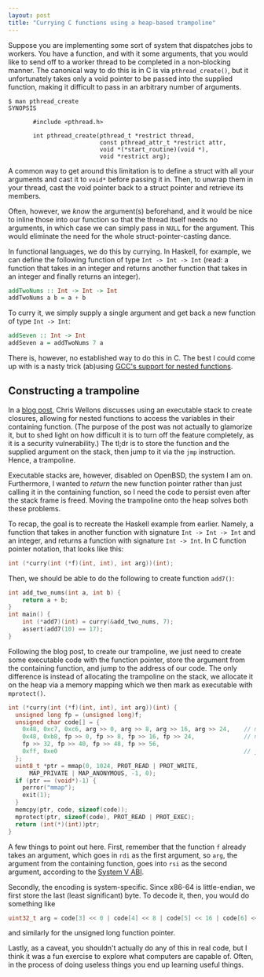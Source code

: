 ```yaml
---
layout: post
title: "Currying C functions using a heap-based trampoline"
---
```

Suppose you are implementing some sort of system that dispatches jobs to workers.
You have a function, and with it some arguments, that you would like to send off to a worker thread to be completed in a non-blocking manner.
The canonical way to do this is in C is via `pthread_create()`, but it unfortunately takes only a void pointer to be passed into the supplied function, making it difficult to pass in an arbitrary number of arguments.

```
$ man pthread_create
SYNOPSIS

       #include <pthread.h>

       int pthread_create(pthread_t *restrict thread,
                          const pthread_attr_t *restrict attr,
                          void *(*start_routine)(void *),
                          void *restrict arg);

```
A common way to get around this limitation is to define a struct with all your arguments and cast it to `void*` before passing it in.
Then, to unwrap them in your thread, cast the void pointer back to a struct pointer and retrieve its members.

Often, however, we _know_ the argument(s) beforehand, and it would be nice to inline those into our function so that the thread itself needs no arguments, in which case we can simply pass in `NULL` for the argument. This would eliminate the need for the whole struct-pointer-casting dance.

In functional languages, we do this by currying.
In Haskell, for example, we can define the following function of type `Int -> Int -> Int` (read: a function that takes in an integer and returns another function that takes in an integer and finally returns an integer).

```haskell
addTwoNums :: Int -> Int -> Int
addTwoNums a b = a + b
```

To curry it, we simply supply a single argument and get back a new function of type `Int -> Int`:
```haskell
addSeven :: Int -> Int
addSeven a = addTwoNums 7 a
```

There is, however, no established way to do this in C.
The best I could come up with is a nasty trick (ab)using [GCC's support for nested functions](https://gcc.gnu.org/onlinedocs/gccint/Trampolines.html#Support-for-Nested-Functions).

## Constructing a trampoline
In a [blog post](https://nullprogram.com/blog/2019/11/15/), Chris Wellons discusses using an executable stack to create closures, allowing for nested functions to access the variables in their containing function. (The purpose of the post was not actually to glamorize it, but to shed light on how difficult it is to turn off the feature completely, as it is a security vulnerability.) The tl;dr is to store the function and the supplied argument on the stack, then jump to it via the `jmp` instruction. Hence, a trampoline.

Executable stacks are, however, disabled on OpenBSD, the system I am on. Furthermore, I wanted to _return_ the new function pointer rather than just calling it in the containing function, so I need the code to persist even after the stack frame is freed. Moving the trampoline onto the heap solves both these problems.

To recap, the goal is to recreate the Haskell example from earlier. Namely, a function that takes in another function with signature `Int -> Int -> Int` and an integer, and returns a function with signature `Int -> Int`. In C function pointer notation, that looks like this:
```c
int (*curry(int (*f)(int, int), int arg))(int);
```
Then, we should be able to do the following to create function `add7()`:
```c
int add_two_nums(int a, int b) {
    return a + b;
}
int main() {
    int (*add7)(int) = curry(&add_two_nums, 7);
    assert(add7(10) == 17);
}
```
Following the blog post, to create our trampoline, we just need to create some executable code with the function pointer, store the argument from the containing function, and jump to the address of our code. The only difference is instead of allocating the trampoline on the stack, we allocate it on the heap via a memory mapping which we then mark as executable with `mprotect()`. 

```c
int (*curry(int (*f)(int, int), int arg))(int) {
  unsigned long fp = (unsigned long)f;
  unsigned char code[] = {
    0x48, 0xc7, 0xc6, arg >> 0, arg >> 8, arg >> 16, arg >> 24,    // mov rsi, arg
    0x48, 0xb8, fp >> 0, fp >> 8, fp >> 16, fp >> 24,              // mov rax, fp
    fp >> 32, fp >> 40, fp >> 48, fp >> 56,
    0xff, 0xe0                                                     // jmp rax
  };
  uint8_t *ptr = mmap(0, 1024, PROT_READ | PROT_WRITE,
      MAP_PRIVATE | MAP_ANONYMOUS, -1, 0);
  if (ptr == (void*)-1) {
    perror("mmap");
    exit(1);
  }
  memcpy(ptr, code, sizeof(code));
  mprotect(ptr, sizeof(code), PROT_READ | PROT_EXEC);
  return (int(*)(int))ptr;
}
```
A few things to point out here. First, remember that the function `f` already takes an argument, which goes in `rdi` as the first argument, so `arg`, the argument from the containing function, goes into `rsi` as the second argument, according to the [System V ABI](https://en.wikipedia.org/wiki/X86_calling_conventions#System_V_AMD64_ABI).

Secondly, the encoding is system-specific. Since x86-64 is little-endian, we first store the last (least significant) byte.
To decode it, then, you would do something like
```c
uint32_t arg = code[3] << 0 | code[4] << 8 | code[5] << 16 | code[6] << 24;
```
and similarly for the unsigned long function pointer.

Lastly, as a caveat, you shouldn't actually do any of this in real code, but I think it was a fun exercise to explore what computers are capable of. Often, in the process of doing useless things you end up learning useful things.
